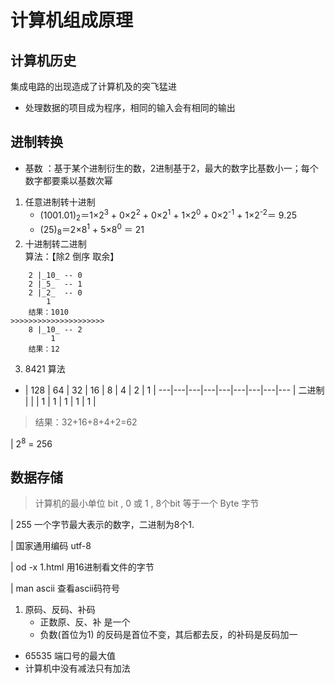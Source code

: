 # 计算机组成原理

## 计算机历史  
集成电路的出现造成了计算机及的突飞猛进
* 处理数据的项目成为程序，相同的输入会有相同的输出

## 进制转换

* 基数 ：基于某个进制衍生的数，2进制基于2，最大的数字比基数小一；每个数字都要乘以基数次幂

1. 任意进制转十进制  
    - (1001.01)<sub>2</sub>＝1×2<sup>3</sup> + 0×2<sup/>2</sup> + 0×2<sup>1</sup> + 1×2<sup>0</sup> + 0×2<sup>-1</sup> + 1×2<sup>-2</sup>＝ 9.25   
   - (25)<sub>8</sub>＝2×8<sup>1</sup> + 5×8<sup>0</sup> ＝ 21
2. 十进制转二进制  
算法：【除2 倒序 取余】 
```
    2 |_10_ -- 0
    2 |_5_  -- 1
    2 |_2_  -- 0
        1
    结果：1010
>>>>>>>>>>>>>>>>>>>>>
    8 |_10_ -- 2
         1
    结果：12
```
3. 8421 算法

- | 128 | 64 | 32 | 16 | 8 | 4 | 2 | 1 |
---|---|---|---|---|---|---|---|---
 | 二进制 |  |  | 1 | 1 | 1 | 1 | 1 | 
> 结果：32+16+8+4+2=62 

| 2<sup>8</sup> = 256  

## 数据存储  
> 计算机的最小单位 bit , 0 或 1  , 8个bit 等于一个 Byte 字节 

| 255 一个字节最大表示的数字，二进制为8个1.

| 国家通用编码 utf-8

| od -x 1.html  用16进制看文件的字节  

| man ascii   查看ascii码符号  

1. 原码、反码、补码
    - 正数原、反、补 是一个
    - 负数(首位为1) 的反码是首位不变，其后都去反，的补码是反码加一
    
* 65535 端口号的最大值  
* 计算机中没有减法只有加法
